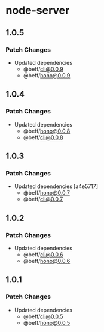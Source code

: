 # node-server

## 1.0.5

### Patch Changes

- Updated dependencies
  - @beff/cli@0.0.9
  - @beff/hono@0.0.9

## 1.0.4

### Patch Changes

- Updated dependencies
  - @beff/hono@0.0.8
  - @beff/cli@0.0.8

## 1.0.3

### Patch Changes

- Updated dependencies [a4e5717]
  - @beff/hono@0.0.7
  - @beff/cli@0.0.7

## 1.0.2

### Patch Changes

- Updated dependencies
  - @beff/cli@0.0.6
  - @beff/hono@0.0.6

## 1.0.1

### Patch Changes

- Updated dependencies
  - @beff/cli@0.0.5
  - @beff/hono@0.0.5
